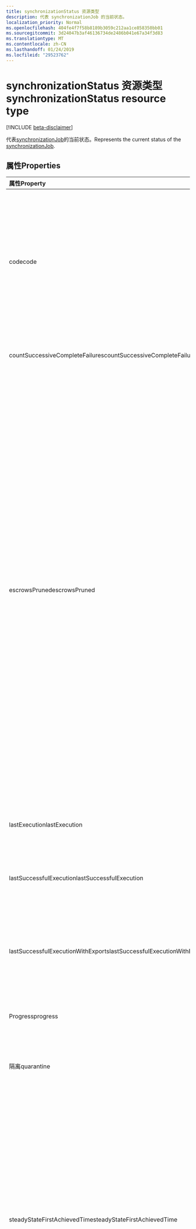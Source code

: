 ```yaml
---
title: synchronizationStatus 资源类型
description: 代表 synchronizationJob 的当前状态。
localization_priority: Normal
ms.openlocfilehash: 404fe4f7f58b8189b3059c212aa1ce858350bb01
ms.sourcegitcommit: 3d24047b3af46136734de2486b041e67a34f3d83
ms.translationtype: MT
ms.contentlocale: zh-CN
ms.lasthandoff: 01/24/2019
ms.locfileid: "29523762"
---
```

# <a name="synchronizationstatus-resource-type"></a><span data-ttu-id="906be-103">synchronizationStatus 资源类型</span><span class="sxs-lookup"><span data-stu-id="906be-103">synchronizationStatus resource type</span></span>

[!INCLUDE [beta-disclaimer](../../includes/beta-disclaimer.md)]

<span data-ttu-id="906be-104">代表[synchronizationJob](synchronization-synchronizationjob.md)的当前状态。</span><span class="sxs-lookup"><span data-stu-id="906be-104">Represents the current status of the [synchronizationJob](synchronization-synchronizationjob.md).</span></span>

## <a name="properties"></a><span data-ttu-id="906be-105">属性</span><span class="sxs-lookup"><span data-stu-id="906be-105">Properties</span></span>

| <span data-ttu-id="906be-106">属性</span><span class="sxs-lookup"><span data-stu-id="906be-106">Property</span></span>                              | <span data-ttu-id="906be-107">类型</span><span class="sxs-lookup"><span data-stu-id="906be-107">Type</span></span>      | <span data-ttu-id="906be-108">描述</span><span class="sxs-lookup"><span data-stu-id="906be-108">Description</span></span>    |
|:--------------------------------------|:----------|:---------------|
|<span data-ttu-id="906be-109">code</span><span class="sxs-lookup"><span data-stu-id="906be-109">code</span></span>|<span data-ttu-id="906be-110">String</span><span class="sxs-lookup"><span data-stu-id="906be-110">String</span></span>|<span data-ttu-id="906be-111">高级状态代码的同步作业。</span><span class="sxs-lookup"><span data-stu-id="906be-111">High-level status code of the synchronization job.</span></span> <span data-ttu-id="906be-112">可取值为：`NotConfigured`、`NotRun`、`Active`、`Paused`、`Quarantine`。</span><span class="sxs-lookup"><span data-stu-id="906be-112">Possible values are: `NotConfigured`, `NotRun`, `Active`, `Paused`, `Quarantine`.</span></span>|
|<span data-ttu-id="906be-113">countSuccessiveCompleteFailures</span><span class="sxs-lookup"><span data-stu-id="906be-113">countSuccessiveCompleteFailures</span></span>|<span data-ttu-id="906be-114">Int64</span><span class="sxs-lookup"><span data-stu-id="906be-114">Int64</span></span>|<span data-ttu-id="906be-115">连续次数此作业失败。</span><span class="sxs-lookup"><span data-stu-id="906be-115">Number of consecutive times this job failed.</span></span>|
|<span data-ttu-id="906be-116">escrowsPruned</span><span class="sxs-lookup"><span data-stu-id="906be-116">escrowsPruned</span></span>|<span data-ttu-id="906be-117">Boolean</span><span class="sxs-lookup"><span data-stu-id="906be-117">Boolean</span></span>|<span data-ttu-id="906be-118">`true`如果在初始同步期间已修剪作业的 escrows （对象级错误）。</span><span class="sxs-lookup"><span data-stu-id="906be-118">`true` if the job's escrows (object-level errors) were pruned during initial synchronization.</span></span> <span data-ttu-id="906be-119">如果在初始同步过程达到阈值通常会将作业放在隔离的错误，则可以修剪 escrows。</span><span class="sxs-lookup"><span data-stu-id="906be-119">Escrows can be pruned if during the initial synchronization, you reach the threshold of errors that would normally put the job in quarantine.</span></span> <span data-ttu-id="906be-120">而不是进入隔离，同步过程清除作业的错误，并将继续，直到完成初始同步。</span><span class="sxs-lookup"><span data-stu-id="906be-120">Instead of going into quarantine, the synchronization process clears the job's errors and continues until the initial synchronization is completed.</span></span> <span data-ttu-id="906be-121">完成初始同步后，此作业将暂停并等待客户清理错误。</span><span class="sxs-lookup"><span data-stu-id="906be-121">When the initial synchronization is completed, the job will pause and wait for the customer to clean up the errors.</span></span>|
|<span data-ttu-id="906be-122">lastExecution</span><span class="sxs-lookup"><span data-stu-id="906be-122">lastExecution</span></span>|[<span data-ttu-id="906be-123">synchronizationTaskExecution</span><span class="sxs-lookup"><span data-stu-id="906be-123">synchronizationTaskExecution</span></span>](synchronization-synchronizationtaskexecution.md)|<span data-ttu-id="906be-124">上次执行作业的详细信息。</span><span class="sxs-lookup"><span data-stu-id="906be-124">Details of the last execution of the job.</span></span>|
|<span data-ttu-id="906be-125">lastSuccessfulExecution</span><span class="sxs-lookup"><span data-stu-id="906be-125">lastSuccessfulExecution</span></span>|[<span data-ttu-id="906be-126">synchronizationTaskExecution</span><span class="sxs-lookup"><span data-stu-id="906be-126">synchronizationTaskExecution</span></span>](synchronization-synchronizationtaskexecution.md)|<span data-ttu-id="906be-127">上次执行此作业，没有任何错误的详细信息。</span><span class="sxs-lookup"><span data-stu-id="906be-127">Details of the last execution of this job, which didn't have any errors.</span></span>|
|<span data-ttu-id="906be-128">lastSuccessfulExecutionWithExports</span><span class="sxs-lookup"><span data-stu-id="906be-128">lastSuccessfulExecutionWithExports</span></span>|[<span data-ttu-id="906be-129">synchronizationTaskExecution</span><span class="sxs-lookup"><span data-stu-id="906be-129">synchronizationTaskExecution</span></span>](synchronization-synchronizationtaskexecution.md)|<span data-ttu-id="906be-130">导出到目标目录的对象的作业的上次执行的详细信息。</span><span class="sxs-lookup"><span data-stu-id="906be-130">Details of the last execution of the job, which exported objects into the target directory.</span></span>|
|<span data-ttu-id="906be-131">Progress</span><span class="sxs-lookup"><span data-stu-id="906be-131">progress</span></span>|<span data-ttu-id="906be-132">[synchronizationProgress](synchronization-synchronizationprogress.md)集合</span><span class="sxs-lookup"><span data-stu-id="906be-132">[synchronizationProgress](synchronization-synchronizationprogress.md) collection</span></span>|<span data-ttu-id="906be-133">完成作业的进度的详细信息。</span><span class="sxs-lookup"><span data-stu-id="906be-133">Details of the progress of a job toward completion.</span></span>|
|<span data-ttu-id="906be-134">隔离</span><span class="sxs-lookup"><span data-stu-id="906be-134">quarantine</span></span>|[<span data-ttu-id="906be-135">synchronizationQuarantine</span><span class="sxs-lookup"><span data-stu-id="906be-135">synchronizationQuarantine</span></span>](synchronization-quarantine.md)|<span data-ttu-id="906be-136">如果作业在隔离，隔离详细信息。</span><span class="sxs-lookup"><span data-stu-id="906be-136">If job is in quarantine, quarantine details.</span></span>|
|<span data-ttu-id="906be-137">steadyStateFirstAchievedTime</span><span class="sxs-lookup"><span data-stu-id="906be-137">steadyStateFirstAchievedTime</span></span>|<span data-ttu-id="906be-138">DateTimeOffset</span><span class="sxs-lookup"><span data-stu-id="906be-138">DateTimeOffset</span></span>|<span data-ttu-id="906be-139">首先达到稳定状态 （过程没有更多更改） 时间。</span><span class="sxs-lookup"><span data-stu-id="906be-139">The time when steady state (no more changes to the process) was first achieved.</span></span> <span data-ttu-id="906be-140">时间戳类型表示采用 ISO 8601 格式的日期和时间信息，始终采用 UTC 时区。</span><span class="sxs-lookup"><span data-stu-id="906be-140">The Timestamp type represents date and time information using ISO 8601 format and is always in UTC time.</span></span> <span data-ttu-id="906be-141">例如，2014 年 1 月 1 日午夜 UTC 如下所示：`'2014-01-01T00:00:00Z'`。</span><span class="sxs-lookup"><span data-stu-id="906be-141">For example, midnight UTC on Jan 1, 2014 would look like this: `'2014-01-01T00:00:00Z'`.</span></span>|
|<span data-ttu-id="906be-142">steadyStateLastAchievedTime</span><span class="sxs-lookup"><span data-stu-id="906be-142">steadyStateLastAchievedTime</span></span>|<span data-ttu-id="906be-143">DateTimeOffset</span><span class="sxs-lookup"><span data-stu-id="906be-143">DateTimeOffset</span></span>|<span data-ttu-id="906be-144">上次达到稳定状态 （过程没有更多更改） 时间。</span><span class="sxs-lookup"><span data-stu-id="906be-144">The time when steady state (no more changes to the process) was last achieved.</span></span> <span data-ttu-id="906be-145">时间戳类型表示采用 ISO 8601 格式的日期和时间信息，始终采用 UTC 时区。</span><span class="sxs-lookup"><span data-stu-id="906be-145">The Timestamp type represents date and time information using ISO 8601 format and is always in UTC time.</span></span> <span data-ttu-id="906be-146">例如，2014 年 1 月 1 日午夜 UTC 如下所示：`'2014-01-01T00:00:00Z'`。</span><span class="sxs-lookup"><span data-stu-id="906be-146">For example, midnight UTC on Jan 1, 2014 would look like this: `'2014-01-01T00:00:00Z'`.</span></span>|
|<span data-ttu-id="906be-147">synchronizedEntryCountByType</span><span class="sxs-lookup"><span data-stu-id="906be-147">synchronizedEntryCountByType</span></span>|<span data-ttu-id="906be-148">[stringKeyLongValuePair](synchronization-stringkeylongvaluepair.md)集合</span><span class="sxs-lookup"><span data-stu-id="906be-148">[stringKeyLongValuePair](synchronization-stringkeylongvaluepair.md) collection</span></span>|<span data-ttu-id="906be-149">按对象类型列出的同步对象数。</span><span class="sxs-lookup"><span data-stu-id="906be-149">Count of synchronized objects, listed by object type.</span></span>|
|<span data-ttu-id="906be-150">troubleshootingUrl</span><span class="sxs-lookup"><span data-stu-id="906be-150">troubleshootingUrl</span></span>|<span data-ttu-id="906be-151">String</span><span class="sxs-lookup"><span data-stu-id="906be-151">String</span></span>|<span data-ttu-id="906be-152">发生错误，带有问题的疑难解答步骤的 URL。</span><span class="sxs-lookup"><span data-stu-id="906be-152">In the event of an error, the URL with the troubleshooting steps for the issue.</span></span>|

### <a name="synchronization-status-code-details"></a><span data-ttu-id="906be-153">同步状态代码的详细信息</span><span class="sxs-lookup"><span data-stu-id="906be-153">Synchronization status code details</span></span>

| <span data-ttu-id="906be-154">值</span><span class="sxs-lookup"><span data-stu-id="906be-154">Value</span></span>                              | <span data-ttu-id="906be-155">说明</span><span class="sxs-lookup"><span data-stu-id="906be-155">Description</span></span>    |
|:-----------------------------------|:---------------|
|<span data-ttu-id="906be-156">NotConfigured</span><span class="sxs-lookup"><span data-stu-id="906be-156">NotConfigured</span></span>                       |<span data-ttu-id="906be-157">作业已未配置，永远不会运行。</span><span class="sxs-lookup"><span data-stu-id="906be-157">Job was not configured and never run.</span></span> <span data-ttu-id="906be-158">提供未授权。</span><span class="sxs-lookup"><span data-stu-id="906be-158">No authorization was provided.</span></span> |
|<span data-ttu-id="906be-159">NotRun</span><span class="sxs-lookup"><span data-stu-id="906be-159">NotRun</span></span>                              |<span data-ttu-id="906be-160">作业已配置并可能启动，但尚未完成其第一个域。</span><span class="sxs-lookup"><span data-stu-id="906be-160">Job was configured, and possibly started, but hasn't completed its first run.</span></span>|
|<span data-ttu-id="906be-161">活动</span><span class="sxs-lookup"><span data-stu-id="906be-161">Active</span></span>                              |<span data-ttu-id="906be-162">定期运行作业。</span><span class="sxs-lookup"><span data-stu-id="906be-162">Job is running periodically.</span></span>|
|<span data-ttu-id="906be-163">暂停</span><span class="sxs-lookup"><span data-stu-id="906be-163">Paused</span></span>                              |<span data-ttu-id="906be-164">作业已暂停 （通常是由管理员） 和当前未运行，但保留作业的状态。</span><span class="sxs-lookup"><span data-stu-id="906be-164">Job was paused (usually by an administrator) and currently is not running, but the state of the job is preserved.</span></span>|
|<span data-ttu-id="906be-165">隔离</span><span class="sxs-lookup"><span data-stu-id="906be-165">Quarantine</span></span>                          |<span data-ttu-id="906be-166">作业处于隔离。</span><span class="sxs-lookup"><span data-stu-id="906be-166">Job is in quarantine.</span></span> <span data-ttu-id="906be-167">有大量的错误，或者关键错误，例如吊销过期凭据时，可能发生此错误。</span><span class="sxs-lookup"><span data-stu-id="906be-167">This might happen when there is a high volume of errors, or critical errors such as revoked/expired credentials.</span></span> <span data-ttu-id="906be-168">在隔离中同步过程将尝试减少频率运行作业。</span><span class="sxs-lookup"><span data-stu-id="906be-168">While in quarantine, the synchronization process will attempt to run the job with reduced frequency.</span></span>|

## <a name="json-representation"></a><span data-ttu-id="906be-169">JSON 表示形式</span><span class="sxs-lookup"><span data-stu-id="906be-169">JSON representation</span></span>

<span data-ttu-id="906be-170">下面是资源的 JSON 表示形式。</span><span class="sxs-lookup"><span data-stu-id="906be-170">The following is a JSON representation of the resource.</span></span>

<!-- {
  "blockType": "resource",
  "optionalProperties": [

  ],
  "@odata.type": "microsoft.graph.synchronizationStatus"
}-->

```json
{
  "code": "String",
  "countSuccessiveCompleteFailures": 1024,
  "escrowsPruned": true,
  "lastExecution": {"@odata.type": "microsoft.graph.synchronizationTaskExecution"},
  "lastSuccessfulExecution": {"@odata.type": "microsoft.graph.synchronizationTaskExecution"},
  "lastSuccessfulExecutionWithExports": {"@odata.type": "microsoft.graph.synchronizationTaskExecution"},
  "progress": [{"@odata.type": "microsoft.graph.synchronizationProgress"}],
  "quarantine": {"@odata.type": "microsoft.graph.synchronizationQuarantine"},
  "steadyStateFirstAchievedTime": "String (timestamp)",
  "steadyStateLastAchievedTime": "String (timestamp)",
  "synchronizedEntryCountByType": [{"@odata.type": "microsoft.graph.stringKeyLongValuePair"}],
  "troubleshootingUrl": "String"
}

```

<!-- uuid: 8fcb5dbc-d5aa-4681-8e31-b001d5168d79
2015-10-25 14:57:30 UTC -->
<!--
{
  "type": "#page.annotation",
  "description": "synchronizationStatus resource",
  "keywords": "",
  "section": "documentation",
  "tocPath": "",
  "suppressions": [
    "Error: /api-reference/beta/resources/synchronization-synchronizationstatus.md:\r\n      Exception processing links.\r\n    System.ArgumentException: Link Definition was null. Link text: !INCLUDE [beta-disclaimer](../../includes/beta-disclaimer.md)\r\n      at ApiDoctor.Validation.DocFile.get_LinkDestinations()\r\n      at ApiDoctor.Validation.DocSet.ValidateLinks(Boolean includeWarnings, String[] relativePathForFiles, IssueLogger issues, Boolean requireFilenameCaseMatch, Boolean printOrphanedFiles)"
  ]
}
-->

